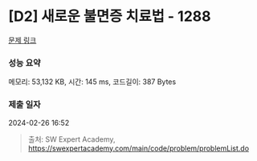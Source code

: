 # [D2] 새로운 불면증 치료법 - 1288 

[문제 링크](https://swexpertacademy.com/main/code/problem/problemDetail.do?contestProbId=AV18_yw6I9MCFAZN) 

### 성능 요약

메모리: 53,132 KB, 시간: 145 ms, 코드길이: 387 Bytes

### 제출 일자

2024-02-26 16:52



> 출처: SW Expert Academy, https://swexpertacademy.com/main/code/problem/problemList.do
